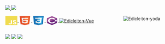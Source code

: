 <div>
  <a href="https://github.com/Edicleiton-Alves">
  <img height="180em" src="https://github-readme-stats.vercel.app/api?username=Edicleiton-Alves&show_icons=true&theme=algolia&include_all_commits=true&count_private=true"/>
  <img height="180em" src="https://github-readme-stats.vercel.app/api/top-langs/?username=Edicleiton-Alves&layout=compact&langs_count=7&theme=algolia"/>
</div>
  
  
<div style="display: inline_block"><br>
  <img align="center" alt="Edicleiton-Js" height="30" width="40" src="https://raw.githubusercontent.com/devicons/devicon/master/icons/javascript/javascript-plain.svg">
  <img align="center" alt="Edicleiton-HTML" height="30" width="40" src="https://raw.githubusercontent.com/devicons/devicon/master/icons/html5/html5-original.svg">
  <img align="center" alt="Edicleiton-CSS" height="30" width="40" src="https://raw.githubusercontent.com/devicons/devicon/master/icons/css3/css3-original.svg">
  <img align="center" alt="Edicleiton-Csharp" height="30" width="40" src="https://raw.githubusercontent.com/devicons/devicon/master/icons/csharp/csharp-original.svg">
  <img align="center" alt="Edicleiton-Vue" height="30" width="40" src="https://cdn.jsdelivr.net/gh/devicons/devicon/icons/vuejs/vuejs-original.svg">
  <img align="right" alt="Edicleiton-yoda" height="120" width="120" src="http://deusdogif.com.br/Img/2/45/73d6428a1e3c706125b09723ddc5d851.gif">
</div>

  ##
<div> 
  <a href = "mailto:edicleiton16@gmail.com"><img src="https://img.shields.io/badge/-Gmail-%23333?style=for-the-badge&logo=gmail&logoColor=white" target="_blank"></a>
  <a href="https://www.linkedin.com/in/edicleitonalves/" target="_blank"><img src="https://img.shields.io/badge/-LinkedIn-%230077B5?style=for-the-badge&logo=linkedin&logoColor=white" target="_blank"></a>
  <a href = "https://www.instagram.com/edi_alves17/"><img src="https://img.shields.io/badge/-Instagram-%23E34F26?style=for-the-badge&logo=instagram&logoColor=white" target="_blank"></a>
</div><br>

